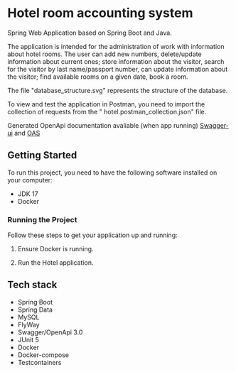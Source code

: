 # Hotel room accounting system

Spring Web Application based on Spring Boot and Java.

The application is intended for the administration of work with information about hotel rooms. The user can add new
numbers, delete/update information about current ones; store information about the visitor, search for the visitor by
last name/passport number, can update information about the visitor; find available rooms on a given date, book a room.

The file "database_structure.svg" represents the structure of the database.

To view and test the application in Postman, you need to import the collection of requests from the "
hotel.postman_collection.json" file.

Generated OpenApi documentation avaliable (when app running) [Swagger-ui](http://localhost:8080/swagger-ui/index.html)
and [OAS](http://localhost:8080/v3/api-docs)

## Getting Started

To run this project, you need to have the following software installed on your computer:

- JDK 17
- Docker

### Running the Project

Follow these steps to get your application up and running:

1. Ensure Docker is running.

2. Run the Hotel application.

## Tech stack

- Spring Boot
- Spring Data
- MySQL
- FlyWay
- Swagger/OpenApi 3.0
- JUnit 5
- Docker
- Docker-compose
- Testcontainers
